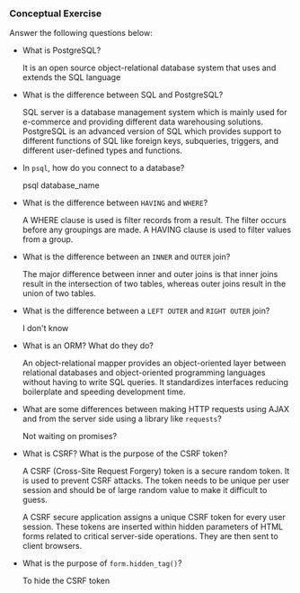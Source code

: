 ### Conceptual Exercise

Answer the following questions below:

- What is PostgreSQL?

	It is an open source object-relational database system that uses and extends the SQL language

- What is the difference between SQL and PostgreSQL?

    SQL server is a database management system which is mainly used for e-commerce and providing different data warehousing solutions. PostgreSQL is an advanced version of SQL which provides support to different functions of SQL like foreign keys, subqueries, triggers, and different user-defined types and functions.

- In `psql`, how do you connect to a database?

	psql database_name

- What is the difference between `HAVING` and `WHERE`?

	A WHERE clause is used is filter records from a result. The filter occurs before any groupings are made.
	A HAVING clause is used to filter values from a group.

- What is the difference between an `INNER` and `OUTER` join?

	The major difference between inner and outer joins is that inner joins result in the intersection of two tables, whereas outer joins result in the union of two tables.

- What is the difference between a `LEFT OUTER` and `RIGHT OUTER` join?

	I don't know

- What is an ORM? What do they do?

	An object-relational mapper provides an object-oriented layer between relational databases and object-oriented programming languages without having to write SQL queries. It standardizes interfaces reducing boilerplate and speeding development time.

- What are some differences between making HTTP requests using AJAX 
  and from the server side using a library like `requests`?

	Not waiting on promises?

- What is CSRF? What is the purpose of the CSRF token?

	A CSRF (Cross-Site Request Forgery) token is a secure random token. 
	It is used to prevent CSRF attacks. The token needs to be unique per user session and should be of large random value to make it difficult to guess.

	A CSRF secure application assigns a unique CSRF token for every user session. These tokens are inserted within hidden parameters of HTML forms related to critical server-side operations. They are then sent to client browsers.

- What is the purpose of `form.hidden_tag()`?

	To hide the CSRF token 

